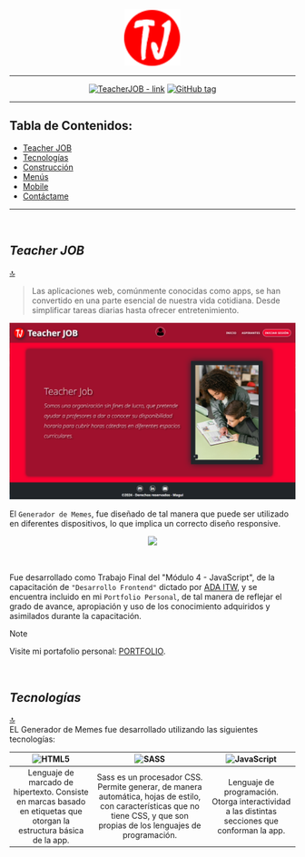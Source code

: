 <!-- ===========================================================
                            PRESENTACIÓN 
     =========================================================== -->

<p align="center">
   <img src="imgReadme/tj_br_icon.png" width="100px" alt-text="Título: Teacher JOB">
</p>

***

<div align="center">

[![TeacherJOB - link](https://img.shields.io/static/v1?label=teacher+JOB&message=link&color=yellow&logo=EA4335&logoColor=yellow)](https://maguibrollo.github.io/ADA_TeacherJob_mod04_tf/ "Visita la App: Teacher JOB")
[![GitHub tag](https://img.shields.io/github/tag/MaguiBrollo/ADA_TeacherJob_mod04_tf?include_prereleases=&sort=semver&color=yellow)](https://github.com/MaguiBrollo/ADA_TeacherJob_mod04_tf/releases/ "Versión")

</div>


***

 ## Tabla de Contenidos:
 
- [Teacher JOB](#teacher-job)
- [Tecnologías](#tecnologías)
- [Construcción](#construcción)
- [Menús](#menus)
- [Mobile](#mobile)
- [Contáctame](#contáctame)

---
<br>
<!-- ==================================================
                         CONTENIDO 
     ================================================== -->

## *Teacher JOB*

[:top:](#tabla-de-contenidos) <br>

> Las aplicaciones web, comúnmente conocidas como apps, se han convertido en una parte esencial de nuestra vida cotidiana. Desde simplificar tareas diarias hasta ofrecer entretenimiento. 

<p align="center" >
   <img src="imgReadme/a ppal.png" width="600px" alt-text="Presentación">
</p>

El `Generador de Memes`, fue diseñado de tal manera que puede ser utilizado en diferentes dispositivos, lo que implica un correcto diseño responsive. 

<p align="center" >
   <img src="img/aTodos.png" width="600px" alt-text="Presentación">
</p>

<br>

Fue desarrollado como Trabajo Final del "Módulo 4 - JavaScript", de la capacitación de `"Desarrollo Frontend"` dictado por [ADA ITW](https://www.linkedin.com/school/ada-itw/), y se encuentra incluido en mi `Portfolio Personal`, de tal manera de reflejar el grado de avance, apropiación y uso de los conocimiento adquiridos y asimilados durante la capacitación.

> [!NOTE]
> Visite mi portafolio personal: [PORTFOLIO](https://maguibrollo.github.io/ADA_Portafolio_mod01_tf/).


<br>

## *Tecnologías*
[:top:](#tabla-de-contenidos) <br>
EL Generador de Memes fue desarrollado utilizando las siguientes tecnologías:  

<div align="center">

|  ![HTML5](https://img.shields.io/badge/-HTML5-333333?style=flat&logo=HTML5) |   ![SASS]() |  ![JavaScript](https://img.shields.io/badge/-JavaScript-333333?style=flat&logo=javascript)|  
| :---: | :---: | :---: |
|Lenguaje de marcado de hipertexto. Consiste en marcas basado en etiquetas que otorgan la estructura básica de la app.|Sass es un procesador CSS. Permite generar, de manera automática, hojas de estilo, con características que no tiene CSS, y que son propias de los lenguajes de programación. | Lenguaje de programación. Otorga interactividad a las distintas secciones que conforman la app.|

<br>

</div>